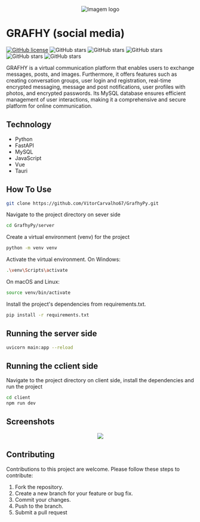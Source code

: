 <p align="center">
  <img src="https://github.com/VitorCarvalho67/Grafhy-Vue-FastAPI/assets/102667323/a10aa288-747e-4b3f-9ca5-1d7da1fba175" alt="Imagem logo" />
</p>

# GRAFHY (social media)

[![GitHub license](https://img.shields.io/github/license/vitorcarvalho67/Grafhy-Vue-FastAPI)](vitorcarvalho67/Grafhy-Vue-FastAPI/blob/master/LICENSE) ![GitHub stars](https://img.shields.io/github/stars/vitorcarvalho67/Grafhy-Vue-FastAPI) ![GitHub stars](https://img.shields.io/github/languages/count/vitorcarvalho67/Grafhy-Vue-FastAPI) ![GitHub stars](https://img.shields.io/github/languages/top/vitorcarvalho67/Grafhy-Vue-FastAPI) ![GitHub stars](https://img.shields.io/github/repo-size/vitorcarvalho67/Grafhy-Vue-FastAPI) ![GitHub stars](https://img.shields.io/github/languages/code-size/vitorcarvalho67/Grafhy-Vue-FastAPI)

GRAFHY is a virtual communication platform that enables users to exchange messages, posts, and images. Furthermore, it offers features such as creating conversation groups, user login and registration, real-time encrypted messaging, message and post notifications, user profiles with photos, and encrypted passwords. Its MySQL database ensures efficient management of user interactions, making it a comprehensive and secure platform for online communication.

## Technology
- Python
- FastAPI
- MySQL
- JavaScript
- Vue
- Tauri

## How To Use

```bash
git clone https://github.com/VitorCarvalho67/GrafhyPy.git
```

Navigate to the project directory on sever side
```bash
cd GrafhyPy/server
```

Create a virtual environment (venv) for the project
```bash
python -m venv venv
```

Activate the virtual environment.
On Windows:
```bash
.\venv\Scripts\activate
```

On macOS and Linux:
```bash
source venv/bin/activate
```

Install the project's dependencies from requirements.txt.
```bash
pip install -r requirements.txt
```

## Running the server side
```bash
uvicorn main:app --reload
```

## Running the cclient side
Navigate to the project directory on client side, install the dependencies and run the project

```bash
cd client
npm run dev
```

## Screenshots
<p align="center">
  <img src="https://github.com/Daniel-Alvarenga/Grafhy_Py/assets/128755697/0b79591f-2d8d-4e0d-865a-4ff90a3fcd36"/>
</p>

## Contributing
Contributions to this project are welcome. Please follow these steps to contribute:

1. Fork the repository.
2. Create a new branch for your feature or bug fix.
3. Commit your changes.
4. Push to the branch.
5. Submit a pull request